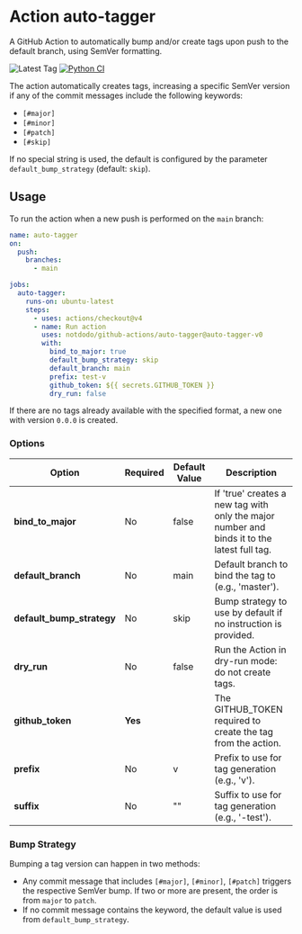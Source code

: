 # Action auto-tagger

A GitHub Action to automatically bump and/or create tags upon push to the default branch, using SemVer formatting.

![Latest Tag](https://img.shields.io/github/v/tag/notdodo/github-actions?sort=semver&filter=auto-tagger*)
[![Python CI](https://github.com/notdodo/github-actions/actions/workflows/local-python-ci.yml/badge.svg?branch=main)](https://github.com/notdodo/github-actions/actions/workflows/local-python-ci.yml)

The action automatically creates tags, increasing a specific SemVer version if any of the commit messages include the following keywords:

- `[#major]`
- `[#minor]`
- `[#patch]`
- `[#skip]`

If no special string is used, the default is configured by the parameter `default_bump_strategy` (default: `skip`).

## Usage

To run the action when a new push is performed on the `main` branch:

```yaml
name: auto-tagger
on:
  push:
    branches:
      - main

jobs:
  auto-tagger:
    runs-on: ubuntu-latest
    steps:
      - uses: actions/checkout@v4
      - name: Run action
        uses: notdodo/github-actions/auto-tagger@auto-tagger-v0
        with:
          bind_to_major: true
          default_bump_strategy: skip
          default_branch: main
          prefix: test-v
          github_token: ${{ secrets.GITHUB_TOKEN }}
          dry_run: false
```

If there are no tags already available with the specified format, a new one with version `0.0.0` is created.

### Options

| Option                    | Required | Default Value | Description                                                                                 |
| ------------------------- | -------- | ------------- | ------------------------------------------------------------------------------------------- |
| **bind_to_major**         | No       | false         | If 'true' creates a new tag with only the major number and binds it to the latest full tag. |
| **default_branch**        | No       | main          | Default branch to bind the tag to (e.g., 'master').                                         |
| **default_bump_strategy** | No       | skip          | Bump strategy to use by default if no instruction is provided.                              |
| **dry_run**               | No       | false         | Run the Action in dry-run mode: do not create tags.                                         |
| **github_token**          | **Yes**  |               | The GITHUB_TOKEN required to create the tag from the action.                                |
| **prefix**                | No       | v             | Prefix to use for tag generation (e.g., 'v').                                               |
| **suffix**                | No       | ""            | Suffix to use for tag generation (e.g., '-test').                                           |

### Bump Strategy

Bumping a tag version can happen in two methods:

- Any commit message that includes `[#major]`, `[#minor]`, `[#patch]` triggers the respective SemVer bump. If two or more are present, the order is from `major` to `patch`.
- If no commit message contains the keyword, the default value is used from `default_bump_strategy`.
